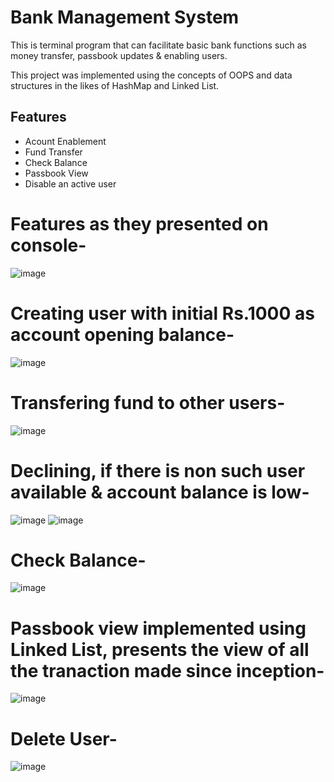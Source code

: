 # Bank Management System

This is terminal program that can facilitate basic bank functions such as money transfer, passbook updates & enabling users.

This project was implemented using the concepts of OOPS and data structures in the likes of HashMap and Linked List.

## Features
- Acount Enablement
- Fund Transfer
- Check Balance
- Passbook View
- Disable an active user

# Features as they presented on console-
![image](https://user-images.githubusercontent.com/102474742/187083047-f85a0933-4002-4a33-94d7-ce27323b4767.png)

# Creating user with initial Rs.1000 as account opening balance-
![image](https://user-images.githubusercontent.com/102474742/187083243-a685b40f-1527-42a0-af92-b48422f7e5e9.png)

# Transfering fund to other users-
![image](https://user-images.githubusercontent.com/102474742/187083316-d581fa67-0a74-4538-aa92-e6b12eb3455e.png)

# Declining, if there is non such user available & account balance is low-
![image](https://user-images.githubusercontent.com/102474742/187083457-ce06dd1b-c252-45d4-8076-0a541bf2075c.png)
![image](https://user-images.githubusercontent.com/102474742/187083395-a3a119a1-52c6-4cf0-b786-9861acb08735.png)

# Check Balance-
![image](https://user-images.githubusercontent.com/102474742/187083557-2d15dbbe-7b55-4036-90c5-5a9c42a97337.png)

# Passbook view implemented using Linked List, presents the view of all the tranaction made since inception-
![image](https://user-images.githubusercontent.com/102474742/187083651-7a0216af-7b16-40b5-9738-8f1b963d19b5.png)

# Delete User-
![image](https://user-images.githubusercontent.com/102474742/187083707-e3e5a15c-5141-446e-9363-9ed792cf76db.png)

